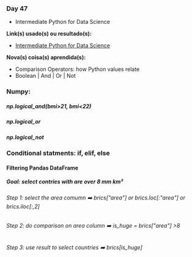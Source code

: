 ### Day 47
 
 - Intermediate Python for Data Science

**Link(s) usado(s) ou resultado(s):** 
 
 - [Intermediate Python for Data Science](https://campus.datacamp.com/courses/intermediate-python-for-data-science/dictionaries-pandas?ex=14 "Intermediate Python for Data Science")
 
 **Nova(s) coisa(s) aprendida(s):**
- Comparison Operators: how Python values relate
- Boolean | And | Or | Not
### Numpy: 
##### np.logical_and(bmi>21, bmi<22)
##### np.logical_or
##### np.logical_not
### Conditional statments: if, elif, else
#### Filtering Pandas DataFrame
##### Goal: select contries with are over 8 mm km² 
###### Step 1: select the area comumn :arrow_right: brics["area"] or brics.loc[:"area"] or brics.iloc[:,2]
###### Step 2: do comparison on area column :arrow_right: is_huge = brics["area"] >8
###### Step 3: use result to select countries :arrow_right: brics[is_huge]
